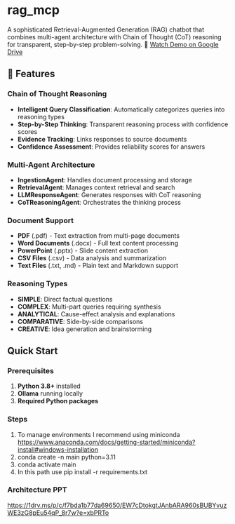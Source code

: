 # rag_mcp
A sophisticated Retrieval-Augmented Generation (RAG) chatbot that combines multi-agent architecture with Chain of Thought (CoT) reasoning for transparent, step-by-step problem-solving.
🎥 [Watch Demo on Google Drive](https://drive.google.com/file/d/1tEdx6kA-lANpWMQ-1DeBi20G5JwbaOdi/view?usp=drive_link)
## 🌟 Features

### Chain of Thought Reasoning
- **Intelligent Query Classification**: Automatically categorizes queries into reasoning types
- **Step-by-Step Thinking**: Transparent reasoning process with confidence scores
- **Evidence Tracking**: Links responses to source documents
- **Confidence Assessment**: Provides reliability scores for answers

### Multi-Agent Architecture
- **IngestionAgent**: Handles document processing and storage
- **RetrievalAgent**: Manages context retrieval and search
- **LLMResponseAgent**: Generates responses with CoT reasoning
- **CoTReasoningAgent**: Orchestrates the thinking process

### Document Support
- **PDF** (.pdf) - Text extraction from multi-page documents
- **Word Documents** (.docx) - Full text content processing
- **PowerPoint** (.pptx) - Slide content extraction
- **CSV Files** (.csv) - Data analysis and summarization
- **Text Files** (.txt, .md) - Plain text and Markdown support

### Reasoning Types
- **SIMPLE**: Direct factual questions
- **COMPLEX**: Multi-part queries requiring synthesis
- **ANALYTICAL**: Cause-effect analysis and explanations
- **COMPARATIVE**: Side-by-side comparisons
- **CREATIVE**: Idea generation and brainstorming

## Quick Start

### Prerequisites

1. **Python 3.8+** installed  
2. **Ollama** running locally  
3. **Required Python packages** 

### Steps

1. To manage environments I recommend using miniconda https://www.anaconda.com/docs/getting-started/miniconda?install#windows-installation 
2. conda create -n main python=3.11
3. conda activate main 
4. In this path use pip install -r requirements.txt 

### Architecture PPT

https://1drv.ms/p/c/f7bda1b77da69650/EW7cDtokgtJAnbARA960sBUBYvuzWE3zG8pEu54qP_8r7w?e=xbPRTo
